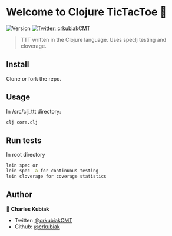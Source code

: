 # Welcome to Clojure TicTacToe 👋
![Version](https://img.shields.io/badge/version-1.0-blue.svg?cacheSeconds=2592000)
[![Twitter: crkubiakCMT](https://img.shields.io/twitter/follow/crkubiakCMT.svg?style=social)](https://twitter.com/crkubiakCMT)

> TTT written in the Clojure language.  Uses speclj testing and cloverage.

## Install
Clone or fork the repo.

## Usage

In /src/clj_ttt directory: 
```sh
clj core.clj 
```

## Run tests
In root directory
```sh
lein spec or
lein spec -a for continuous testing
lein cloverage for coverage statistics
```

## Author

👤 **Charles Kubiak**

* Twitter: [@crkubiakCMT](https://twitter.com/crkubiakCMT)
* Github: [@crkubiak](https://github.com/crkubiak)